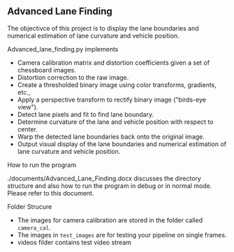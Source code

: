 ## Advanced Lane Finding


The objectivce of this project is to display the lane boundaries and numerical estimation of lane curvature and vehicle position.


Advanced_lane_finding.py implements

* Camera calibration matrix and distortion coefficients given a set of chessboard images.
* Distortion correction to the raw image.
* Create a thresholded binary image using color transforms, gradients, etc.,
* Apply a perspective transform to rectify binary image ("birds-eye view"). 
* Detect lane pixels and fit to find lane boundary.
* Determine curvature of the lane and vehicle position with respect to center.
* Warp the detected lane boundaries back onto the original image.
* Output visual display of the lane boundaries and numerical estimation of lane curvature and vehicle position.


How to run the program

./documents/Advanced_Lane_Finding.docx discusses the directory structure and also how to
run the program in debug or in normal mode. Please refer to this document.

Folder Strucure

* The images for camera calibration are stored in the folder called `camera_cal`.
* The images in `test_images` are for testing your pipeline on single frames.
* videos filder contains test video stream


